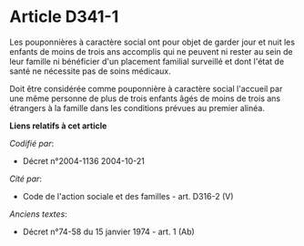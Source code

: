 # Article D341-1

Les pouponnières à caractère social ont pour objet de garder jour et nuit les enfants de moins de trois ans accomplis qui ne
peuvent ni rester au sein de leur famille ni bénéficier d'un placement familial surveillé et dont l'état de santé ne
nécessite pas de soins médicaux.

Doit être considérée comme pouponnière à caractère social l'accueil par une même personne de plus de trois enfants âgés de
moins de trois ans étrangers à la famille dans les conditions prévues au premier alinéa.

**Liens relatifs à cet article**

_Codifié par_:

  - Décret n°2004-1136 2004-10-21

_Cité par_:

  - Code de l'action sociale et des familles - art. D316-2 (V)

_Anciens textes_:

  - Décret n°74-58 du 15 janvier 1974 - art. 1 (Ab)
